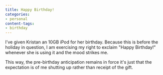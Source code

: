 ```yaml
---
title: Happy Birthday!
categories:
- personal
content-tags:
- birthday
---
```


I've given Kristan an 10GB iPod for her birthday.  Because this is before the holiday in question, I am exercising my right to exclaim "Happy Birthday!" whenever she is using it and the mood strikes me.

This way, the pre-birthday anticipation remains in force it's just that the expectation is of me shutting up rather than receipt of the gift.
